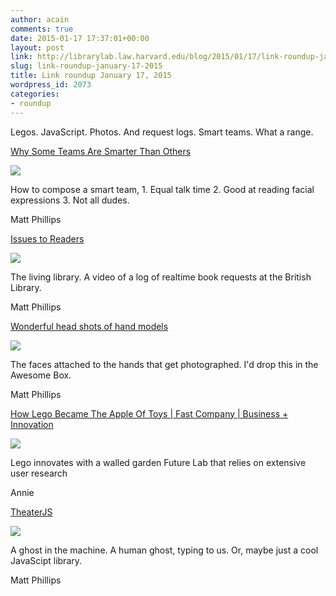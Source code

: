 ```yaml
---
author: acain
comments: true
date: 2015-01-17 17:37:01+00:00
layout: post
link: http://librarylab.law.harvard.edu/blog/2015/01/17/link-roundup-january-17-2015/
slug: link-roundup-january-17-2015
title: Link roundup January 17, 2015
wordpress_id: 2073
categories:
- roundup
---
```


Legos. JavaScript. Photos. And request logs. Smart teams. What a range. 

[Why Some Teams Are Smarter Than Others](http://www.nytimes.com/2015/01/18/opinion/sunday/why-some-teams-are-smarter-than-others.html?action=click&pgtype=Homepage&version=Moth-Visible&module=inside-nyt-region&region=inside-nyt-region&WT.nav=inside-nyt-region&_r=0)

[![](/roundup/images/54ba9dbd226b1.png)](http://www.nytimes.com/2015/01/18/opinion/sunday/why-some-teams-are-smarter-than-others.html?action=click&pgtype=Homepage&version=Moth-Visible&module=inside-nyt-region&region=inside-nyt-region&WT.nav=inside-nyt-region&_r=0)

How to compose a smart team, 1. Equal talk time 2. Good at reading facial expressions 3. Not all dudes.

Matt Phillips

[Issues to Readers](https://www.youtube.com/watch?v=3b5J9-lW8kg)

[![](/roundup/images/54b6a387e6e65.png)](https://www.youtube.com/watch?v=3b5J9-lW8kg)

The living library. A video of a log of realtime book requests at the British Library.

Matt Phillips

[Wonderful head shots of hand models](http://www.itsnicethat.com/articles/head-shots-of-hand-models)

[![](/roundup/images/54b68ebbef29f.png)](http://www.itsnicethat.com/articles/head-shots-of-hand-models)

The faces attached to the hands that get photographed. I'd drop this in the Awesome Box.

Matt Phillips

[How Lego Became The Apple Of Toys | Fast Company | Business + Innovation](http://www.fastcompany.com/3040223/when-it-clicks-it-clicks)

[![](/roundup/images/54b581790d9d6.png)](http://www.fastcompany.com/3040223/when-it-clicks-it-clicks)

Lego innovates with a walled garden Future Lab that relies on extensive user research

Annie

[TheaterJS](http://codepen.io/Zhouzi/full/JoRazP/)

[![](/roundup/images/54b54e821f193.png)](http://codepen.io/Zhouzi/full/JoRazP/)

A ghost in the machine. A human ghost, typing to us. Or, maybe just a cool JavaScipt library.

Matt Phillips

